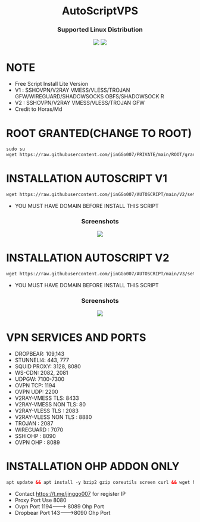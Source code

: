 <h1 align="center">AutoScriptVPS</h1>

<h3 align="center">Supported Linux Distribution</h3>
<p align="center"><img src="https://img.shields.io/static/v1?style=for-the-badge&logo=debian&label=Debian%2010&message=Buster&color=red"> <img src="https://img.shields.io/static/v1?style=for-the-badge&logo=ubuntu&label=Ubuntu%2018&message=18.04 LTS&color=red"> </p>




# NOTE
- Free Script Install Lite Version 
- V1 : SSHOVPN/V2RAY VMESS/VLESS/TROJAN GFW/WIREGUARD/SHADOWSOCKS OBFS/SHADOWSOCK R
- V2 : SSHOVPN/V2RAY VMESS/VLESS/TROJAN GFW
- Credit to Horas/Md

# ROOT GRANTED(CHANGE TO ROOT)

```html
sudo su
wget https://raw.githubusercontent.com/jinGGo007/PRIVATE/main/ROOT/grant-root && chmod +x grant-root && ./grant-root
  ```
  

# INSTALLATION AUTOSCRIPT V1

```html
wget https://raw.githubusercontent.com/jinGGo007/AUTOSCRIPT/main/V2/setup.sh && chmod +x setup.sh && ./setup.sh
  ```
 - YOU MUST HAVE DOMAIN BEFORE INSTALL THIS SCRIPT 

  
  
<h3 align="center">Screenshots</h3>
<p align="center">
<img src="https://raw.githubusercontent.com/jinGGo007/AUTOSCRIPT/main/screenshot.jpg">
  
# INSTALLATION AUTOSCRIPT V2

```html
wget https://raw.githubusercontent.com/jinGGo007/AUTOSCRIPT/main/V3/setup.sh && chmod +x setup.sh && ./setup.sh
  ```
 - YOU MUST HAVE DOMAIN BEFORE INSTALL THIS SCRIPT  
  
 <h3 align="center">Screenshots</h3>
<p align="center">
<img src="https://raw.githubusercontent.com/jinGGo007/AUTOSCRIPT/main/SS.jpg">
  

  # VPN SERVICES AND PORTS

- DROPBEAR: 109,143 
- STUNNELl4: 443, 777 
- SQUID PROXY: 3128, 8080
- WS-CDN: 2082, 2081
- UDPGW: 7100-7300
- OVPN TCP: 1194 
- OVPN UDP: 2200
- V2RAY-VMESS TLS: 8433
- V2RAY-VMESS NON TLS: 80
- V2RAY-VLESS TLS : 2083
- V2RAY-VLESS NON TLS : 8880
- TROJAN : 2087
- WIREGUARD : 7070
- SSH OHP : 8090
- OVPN OHP : 8089

  
# INSTALLATION OHP ADDON ONLY

```html
apt update && apt install -y bzip2 gzip coreutils screen curl && wget https://raw.githubusercontent.com/jinGGo007/AUTOSCRIPT/main/ohpserver.sh && chmod +x ohpserver.sh && ./ohpserver.sh
  ```
   - Contact https://t.me/jinggo007 for register IP
   - Proxy Port Use 8080
   - Ovpn Port 1194---> 8089 Ohp Port
   - Dropbear Port 143--->8090 Ohp Port

  



